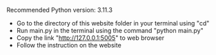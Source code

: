 Recommended Python version: 3.11.3

- Go to the directory of this website folder in your terminal using "cd"
- Run main.py in the terminal using the command "python main.py"
- Copy the link "http://127.0.0.1:5005" to web browser
- Follow the instruction on the website
